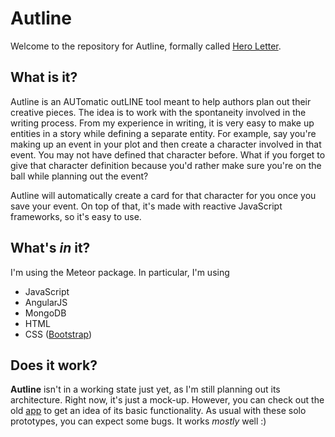 # Autline

Welcome to the repository for Autline, formally called [Hero Letter](https://github.com/LAG1996/HeroLetter).

## What is it?

Autline is an AUTomatic outLINE tool meant to help authors plan out their creative pieces. The idea is to work with the spontaneity
involved in the writing process. From my experience in writing, it is very easy to make up entities in a story while defining a
separate entity. For example, say you're making up an event in your plot and then create a character involved in that event. You
may not have defined that character before. What if you forget to give that character definition because you'd rather make sure
you're on the ball while planning out the event?

Autline will automatically create a card for that character for you once you save your event. On top of that, it's made with
reactive JavaScript frameworks, so it's easy to use.

## What's *in* it?

I'm using the Meteor package. In particular, I'm using

- JavaScript
- AngularJS
- MongoDB
- HTML
- CSS ([Bootstrap](https://getbootstrap.com/))

## Does it work?

**Autline** isn't in a working state just yet, as I'm still planning out its architecture. Right now, it's just a mock-up.
However, you can check out the old [app](https://heroletter.herokuapp.com/views/story_editor.html#) to get an idea of its basic functionality. As usual with these solo prototypes, you can expect some bugs. It works *mostly* well :)
